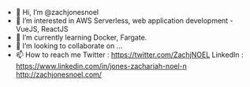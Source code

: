 - 👋 Hi, I’m @zachjonesnoel
- 👀 I’m interested in AWS Serverless, web application development - VueJS, ReactJS
- 🌱 I’m currently learning Docker, Fargate.
- 💞️ I’m looking to collaborate on ...
- 📫 How to reach me 
Twitter : https://twitter.com/ZachjNOEL
LinkedIn : https://www.linkedin.com/in/jones-zachariah-noel-n
http://zachjonesnoel.com/

<!---
zachjonesnoel/zachjonesnoel is a ✨ special ✨ repository because its `README.md` (this file) appears on your GitHub profile.
You can click the Preview link to take a look at your changes.
--->
